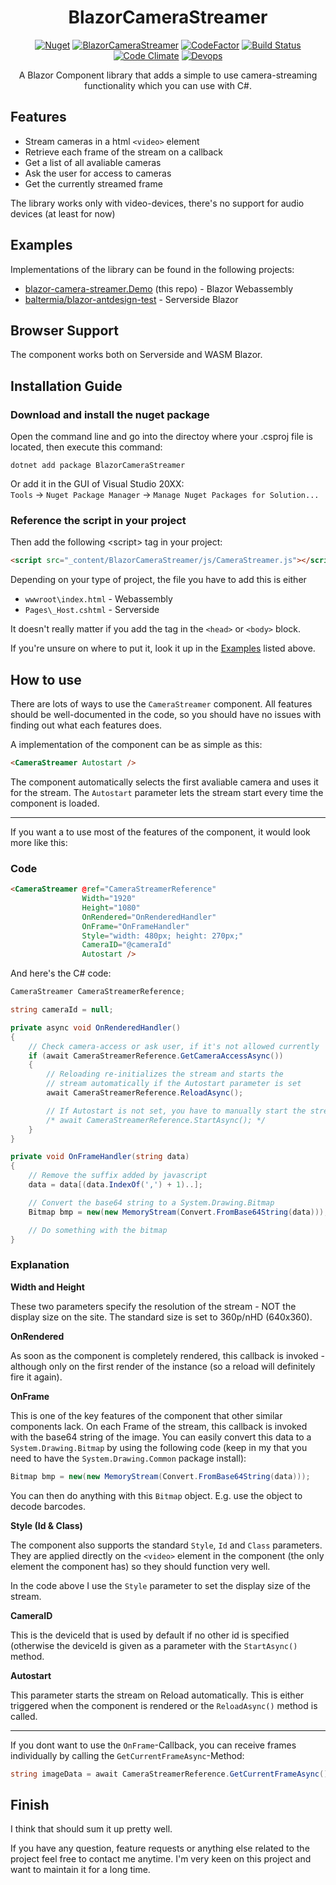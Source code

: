 <h1 align="center">BlazorCameraStreamer</h1>
<div align="center">
  
[![Nuget](https://img.shields.io/nuget/v/BlazorCameraStreamer?style=flat-square)](https://www.nuget.org/packages/BlazorCameraStreamer/)
[![BlazorCameraStreamer](https://img.shields.io/nuget/dt/BlazorCameraStreamer.svg?style=flat-square)](https://www.nuget.org/packages/BlazorCameraStreamer/)
[![CodeFactor](https://img.shields.io/codefactor/grade/github/baltermia/blazor-camera-streamer?style=flat-square)](https://www.codefactor.io/repository/github/baltermia/barcodereader)
[![Build Status](https://img.shields.io/travis/com/baltermia/blazor-camera-streamer?style=flat-square)](https://app.travis-ci.com/baltermia/blazor-camera-streamer)
[![Code Climate](https://img.shields.io/codeclimate/maintainability/baltermia/blazor-camera-streamer?style=flat-square)](https://codeclimate.com/github/baltermia/blazor-camera-streamer)
[![Devops](https://img.shields.io/static/v1?label=devops&message=link&color=blue&style=flat-square)](https://dev.azure.com/baltermia/BlazorCameraStreamer)
  
A Blazor Component library that adds a simple to use camera-streaming functionality which you can use with C#.
</div>

## Features
  - Stream cameras in a html `<video>` element
  - Retrieve each frame of the stream on a callback
  - Get a list of all avaliable cameras
  - Ask the user for access to cameras
  - Get the currently streamed frame

 The library works only with video-devices, there's no support for audio devices (at least for now)
  
## Examples
Implementations of the library can be found in the following projects:
  - [blazor-camera-streamer.Demo](https://github.com/baltermia/blazor-camera-streamer/tree/main/blazor-camera-streamer.Demo) (this repo) - Blazor Webassembly
  - [baltermia/blazor-antdesign-test](https://github.com/baltermia/blazor-antdesign-test) - Serverside Blazor

## Browser Support
The component works both on Serverside and WASM Blazor.

## Installation Guide

### Download and install the nuget package

Open the command line and go into the directoy where your .csproj file is located, then execute this command:
```
dotnet add package BlazorCameraStreamer
```

Or add it in the GUI of Visual Studio 20XX:  
`Tools` -> `Nuget Package Manager` -> `Manage Nuget Packages for Solution...`

### Reference the script in your project
Then add the following \<script\> tag in your project:
```html
<script src="_content/BlazorCameraStreamer/js/CameraStreamer.js"></script>
```
Depending on your type of project, the file you have to add this is either
  - `wwwroot\index.html` - Webassembly
  - `Pages\_Host.cshtml` - Serverside

It doesn't really matter if you add the tag in the `<head>` or `<body>` block.

If you're unsure on where to put it, look it up in the [Examples](#examples) listed above.

## How to use

There are lots of ways to use the `CameraStreamer` component. All features should be well-documented in the code, so you should have no issues with finding out what each features does.

A implementation of the component can be as simple as this:
```html
<CameraStreamer Autostart />
```
The component automatically selects the first avaliable camera and uses it for the stream. The `Autostart` parameter lets the stream start every time the component is loaded. 

---
If you want a to use most of the features of the component, it would look more like this:

### Code
```html
<CameraStreamer @ref="CameraStreamerReference"
                Width="1920"
                Height="1080"
                OnRendered="OnRenderedHandler"
                OnFrame="OnFrameHandler"
                Style="width: 480px; height: 270px;"
                CameraID="@cameraId"
                Autostart />
```

And here's the C# code:
```csharp
CameraStreamer CameraStreamerReference;

string cameraId = null;

private async void OnRenderedHandler()
{
    // Check camera-access or ask user, if it's not allowed currently
    if (await CameraStreamerReference.GetCameraAccessAsync())
    {
        // Reloading re-initializes the stream and starts the
        // stream automatically if the Autostart parameter is set
        await CameraStreamerReference.ReloadAsync();

        // If Autostart is not set, you have to manually start the stream again
        /* await CameraStreamerReference.StartAsync(); */
    }
}

private void OnFrameHandler(string data)
{
    // Remove the suffix added by javascript
    data = data[(data.IndexOf(',') + 1)..];

    // Convert the base64 string to a System.Drawing.Bitmap
    Bitmap bmp = new(new MemoryStream(Convert.FromBase64String(data)));

    // Do something with the bitmap
}
```

### Explanation
**Width and Height**

These two parameters specify the resolution of the stream - NOT the display size on the site. The standard size is set to 360p/nHD (640x360).


**OnRendered**

As soon as the component is completely rendered, this callback is invoked - although only on the first render of the instance (so a reload will definitely fire it again).

**OnFrame**

This is one of the key features of the component that other similar components lack. On each Frame of the stream, this callback is invoked with the base64 string of the image. You can easily convert this data to a `System.Drawing.Bitmap` by using the following code (keep in my that you need to have the `System.Drawing.Common` package install):
```csharp
Bitmap bmp = new(new MemoryStream(Convert.FromBase64String(data)));
```
You can then do anything with this `Bitmap` object. E.g. use the object to decode barcodes. 

**Style (Id & Class)**

The component also supports the standard `Style`, `Id` and `Class` parameters. They are applied directly on the `<video>` element in the component (the only element the component has) so they should function very well.

In the code above I use the `Style` parameter to set the display size of the stream.

**CameraID**

This is the deviceId that is used by default if no other id is specified (otherwise the deviceId is given as a parameter with the `StartAsync()` method.

**Autostart**

This parameter starts the stream on Reload automatically. This is either triggered when the component is rendered or the `ReloadAsync()` method is called.

---

If you dont want to use the `OnFrame`-Callback, you can receive frames individually by calling the `GetCurrentFrameAsync`-Method:

```csharp
string imageData = await CameraStreamerReference.GetCurrentFrameAsync();
```

## Finish

I think that should sum it up pretty well.

If you have any question, feature requests or anything else related to the project feel free to contact me anytime. I'm very keen on this project and want to maintain it for a long time.

 
